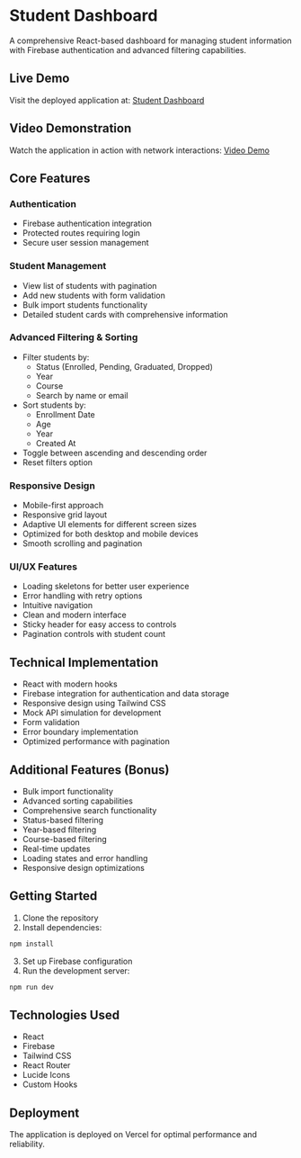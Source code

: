 # Student Dashboard

A comprehensive React-based dashboard for managing student information with Firebase authentication and advanced filtering capabilities.

## Live Demo
Visit the deployed application at: [Student Dashboard](https://student-dashboard-hazel.vercel.app/)

## Video Demonstration
Watch the application in action with network interactions: [Video Demo](https://drive.google.com/file/d/17JNCgD05wLR9QS3LFkWjp8BvF_NI-cKM/view?usp=sharing)

## Core Features

### Authentication
- Firebase authentication integration
- Protected routes requiring login
- Secure user session management

### Student Management
- View list of students with pagination
- Add new students with form validation
- Bulk import students functionality
- Detailed student cards with comprehensive information

### Advanced Filtering & Sorting
- Filter students by:
  - Status (Enrolled, Pending, Graduated, Dropped)
  - Year
  - Course
  - Search by name or email
- Sort students by:
  - Enrollment Date
  - Age
  - Year
  - Created At
- Toggle between ascending and descending order
- Reset filters option

### Responsive Design
- Mobile-first approach
- Responsive grid layout
- Adaptive UI elements for different screen sizes
- Optimized for both desktop and mobile devices
- Smooth scrolling and pagination

### UI/UX Features
- Loading skeletons for better user experience
- Error handling with retry options
- Intuitive navigation
- Clean and modern interface
- Sticky header for easy access to controls
- Pagination controls with student count

## Technical Implementation
- React with modern hooks
- Firebase integration for authentication and data storage
- Responsive design using Tailwind CSS
- Mock API simulation for development
- Form validation
- Error boundary implementation
- Optimized performance with pagination

## Additional Features (Bonus)
- Bulk import functionality
- Advanced sorting capabilities
- Comprehensive search functionality
- Status-based filtering
- Year-based filtering
- Course-based filtering
- Real-time updates
- Loading states and error handling
- Responsive design optimizations

## Getting Started

1. Clone the repository
2. Install dependencies:
```bash
npm install
```
3. Set up Firebase configuration
4. Run the development server:
```bash
npm run dev
```

## Technologies Used
- React
- Firebase
- Tailwind CSS
- React Router
- Lucide Icons
- Custom Hooks

## Deployment
The application is deployed on Vercel for optimal performance and reliability.
